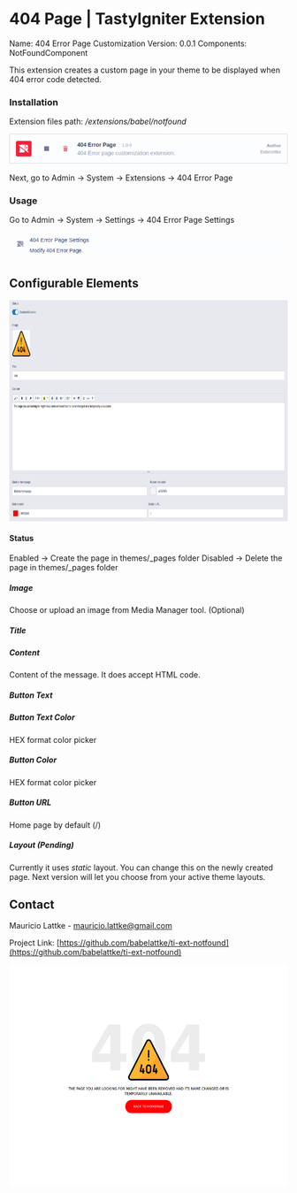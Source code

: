 <!-- PROJECT LOGO -->
<!-- <br />
<p align="center">
  <a href="https://github.com/othneildrew/Best-README-Template">
    <img src="images/logo.png" alt="Logo" width="80" height="80">
  </a>
</p> -->

# 404 Page | TastyIgniter Extension

Name: 404 Error Page Customization 
Version: 0.0.1
Components: NotFoundComponent

This extension creates a custom page in your theme to be displayed when 404 error code detected.

### Installation
Extension files path: _/extensions/babel/notfound_

<p align="center">
    <img src="https://github.com/babelattke/ti-ext-notfound/raw/main/images/extension_list.png?raw=true">  
</p> 

Next, go to Admin -> System -> Extensions -> 404 Error Page

### Usage

Go to Admin -> System -> Settings -> 404 Error Page Settings

<p align="center">
    <img src="https://github.com/babelattke/ti-ext-notfound/raw/main/images/admin_settings.png">  
</p> 

## Configurable Elements

<p align="center">
    <img src="https://github.com/babelattke/ti-ext-notfound/raw/main/images/admin_settings_edit.png" width="600" height="400">  
</p> 

#### Status
Enabled -> Create the page in themes/_pages folder
Disabled -> Delete the page in themes/_pages folder

##### Image
Choose or upload an image from Media Manager tool. (Optional) 

##### Title

##### Content
Content of the message. It does accept HTML code.

##### Button Text

##### Button Text Color
HEX format color picker

##### Button Color
HEX format color picker

##### Button URL
Home page by default (/)

##### Layout (Pending)
Currently it uses *static* layout. You can change this on the newly created page. Next version will let you choose from your active theme layouts.

<!-- CONTACT -->
## Contact

Mauricio Lattke - mauricio.lattke@gmail.com

Project Link: [https://github.com/babelattke/ti-ext-notfound](https://github.com/babelattke/ti-ext-notfound)


<p align="center">
    <img src="https://github.com/babelattke/ti-ext-notfound/raw/main/images/demo_view.png" width="600" height="400">  
</p> 
